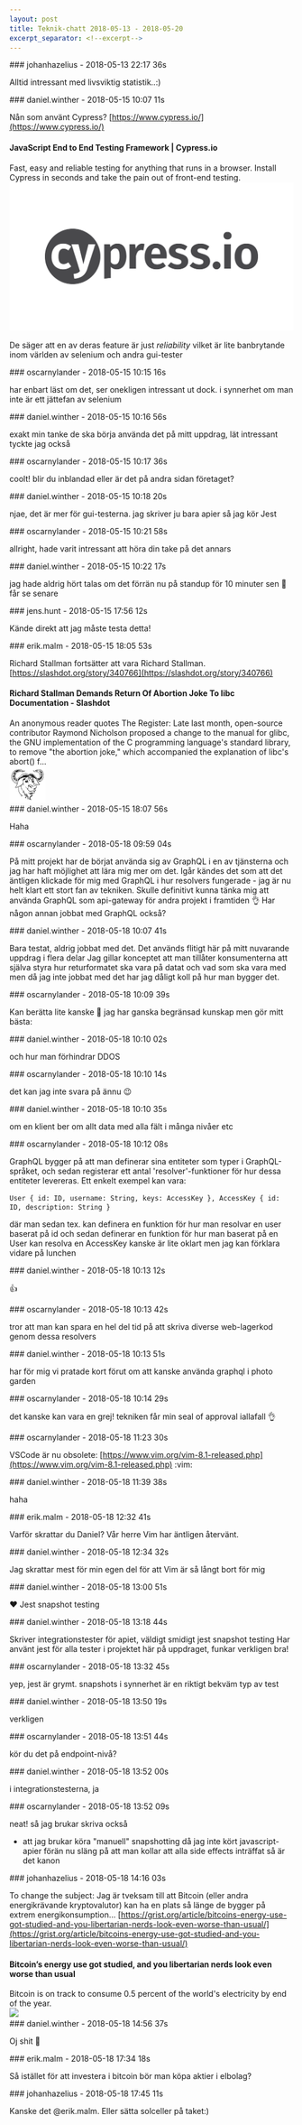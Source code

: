 ```yaml
---
layout: post
title: Teknik-chatt 2018-05-13 - 2018-05-20
excerpt_separator: <!--excerpt-->
---
```

<section class="message" markdown="1">
### johanhazelius - 2018-05-13 22:17 36s

Alltid intressant med livsviktig statistik..:)
</section>
<section class="message" markdown="1">
### daniel.winther - 2018-05-15 10:07 11s

Nån som använt Cypress?
[https://www.cypress.io/](https://www.cypress.io/)

<div class="attachment"><h4>JavaScript End to End Testing Framework | Cypress.io</h4><div class="text">Fast, easy and reliable testing for anything that runs in a browser. Install Cypress in seconds and take the pain out of front-end testing.</div>
<a href="https://www.cypress.io/"><div class="linkdiv"><img src="/assets/blogAssets/JavaScript End to End Testing Framework | Cypress.io" fallback="JavaScript End to End Testing Framework | Cypress.io"/></div></a></div>
    
De säger att en av deras feature är just *reliability* vilket är lite banbrytande inom världen av selenium och andra gui-tester
</section>
<section class="message" markdown="1">
### oscarnylander - 2018-05-15 10:15 16s

har enbart läst om det, ser onekligen intressant ut dock. i synnerhet om man inte är ett jättefan av selenium
</section>
<section class="message" markdown="1">
### daniel.winther - 2018-05-15 10:16 56s

exakt min tanke
de ska börja använda det på mitt uppdrag, lät intressant tyckte jag också
</section>
<section class="message" markdown="1">
### oscarnylander - 2018-05-15 10:17 36s

coolt! blir du inblandad eller är det på andra sidan företaget?
</section>
<section class="message" markdown="1">
### daniel.winther - 2018-05-15 10:18 20s

njae, det är mer för gui-testerna. jag skriver ju bara apier så jag kör Jest
</section>
<section class="message" markdown="1">
### oscarnylander - 2018-05-15 10:21 58s

allright, hade varit intressant att höra din take på det annars
</section>
<section class="message" markdown="1">
### daniel.winther - 2018-05-15 10:22 17s

jag hade aldrig hört talas om det förrän nu på standup för 10 minuter sen 🙂
får se senare
</section>
<section class="message" markdown="1">
### jens.hunt - 2018-05-15 17:56 12s

Kände direkt att jag måste testa detta!
</section>
<section class="message" markdown="1">
### erik.malm - 2018-05-15 18:05 53s

Richard Stallman fortsätter att vara Richard Stallman. [https://slashdot.org/story/340766](https://slashdot.org/story/340766)

<div class="attachment"><h4>Richard Stallman Demands Return Of Abortion Joke To libc Documentation - Slashdot</h4><div class="text">An anonymous reader quotes The Register: Late last month, open-source contributor Raymond Nicholson proposed a change to the manual for glibc, the GNU implementation of the C programming language's standard library, to remove "the abortion joke," which accompanied the explanation of libc's abort() f...</div>
<a href="https://slashdot.org/story/340766"><div class="linkdiv"><img src="/assets/blogAssets/Richard Stallman Demands Return Of Abortion Joke To libc Documentation - Slashdot" fallback="Richard Stallman Demands Return Of Abortion Joke To libc Documentation - Slashdot"/></div></a></div>
    
</section>
<section class="message" markdown="1">
### daniel.winther - 2018-05-15 18:07 56s

Haha
</section>
<section class="message" markdown="1">
### oscarnylander - 2018-05-18 09:59 04s

På mitt projekt har de börjat använda sig av GraphQL i en av tjänsterna och jag har haft möjlighet att lära mig mer om det. Igår kändes det som att det äntligen klickade för mig med GraphQL i hur resolvers fungerade - jag är nu helt klart ett stort fan av tekniken.
Skulle definitivt kunna tänka mig att använda GraphQL som api-gateway för andra projekt i framtiden 👌
Har någon annan jobbat med GraphQL också?
</section>
<section class="message" markdown="1">
### daniel.winther - 2018-05-18 10:07 41s

Bara testat, aldrig jobbat med det. Det används flitigt här på mitt nuvarande uppdrag i flera delar
Jag gillar konceptet att man tillåter konsumenterna att själva styra  hur returformatet ska vara på datat och vad som ska vara med
men då jag inte jobbat med det har jag dåligt koll på hur man bygger det.
</section>
<section class="message" markdown="1">
### oscarnylander - 2018-05-18 10:09 39s

Kan berätta lite kanske 🙂
jag har ganska begränsad kunskap men gör mitt bästa:
</section>
<section class="message" markdown="1">
### daniel.winther - 2018-05-18 10:10 02s

och hur man förhindrar DDOS
</section>
<section class="message" markdown="1">
### oscarnylander - 2018-05-18 10:10 14s

det kan jag inte svara på ännu 😉
</section>
<section class="message" markdown="1">
### daniel.winther - 2018-05-18 10:10 35s

om en klient ber om allt data med alla fält  i många nivåer etc
</section>
<section class="message" markdown="1">
### oscarnylander - 2018-05-18 10:12 08s

GraphQL bygger på att man definerar sina entiteter som typer i GraphQL-språket, och sedan registerar ett antal 'resolver'-funktioner för hur dessa entiteter levereras. Ett enkelt exempel kan vara:

```
User { id: ID, username: String, keys: AccessKey }, AccessKey { id: ID, description: String }
```
där man sedan tex. kan definera en funktion för hur man resolvar en user baserat på id
och sedan definerar en funktion för hur man baserat på en User kan resolva en AccessKey
kanske är lite oklart men jag kan förklara vidare på lunchen
</section>
<section class="message" markdown="1">
### daniel.winther - 2018-05-18 10:13 12s

👍
</section>
<section class="message" markdown="1">
### oscarnylander - 2018-05-18 10:13 42s

tror att man kan spara en hel del tid på att skriva diverse web-lagerkod genom dessa resolvers
</section>
<section class="message" markdown="1">
### daniel.winther - 2018-05-18 10:13 51s

har för mig vi pratade kort förut om att kanske använda graphql i photo garden
</section>
<section class="message" markdown="1">
### oscarnylander - 2018-05-18 10:14 29s

det kanske kan vara en grej! tekniken får min seal of approval iallafall 👌
</section>
<section class="message" markdown="1">
### oscarnylander - 2018-05-18 11:23 30s

VSCode är nu obsolete: [https://www.vim.org/vim-8.1-released.php](https://www.vim.org/vim-8.1-released.php)
:vim:
</section>
<section class="message" markdown="1">
### daniel.winther - 2018-05-18 11:39 38s

haha
</section>
<section class="message" markdown="1">
### erik.malm - 2018-05-18 12:32 41s

Varför skrattar du Daniel? Vår herre Vim har äntligen återvänt.

<!--excerpt-->
</section>
<section class="message" markdown="1">
### daniel.winther - 2018-05-18 12:34 32s

Jag skrattar mest för min egen del för att Vim är så långt bort för mig
</section>
<section class="message" markdown="1">
### daniel.winther - 2018-05-18 13:00 51s

❤ Jest snapshot testing
</section>
<section class="message" markdown="1">
### daniel.winther - 2018-05-18 13:18 44s

Skriver integrationstester för apiet, väldigt smidigt jest snapshot testing
Har använt jest för alla tester i projektet här på uppdraget, funkar verkligen bra!
</section>
<section class="message" markdown="1">
### oscarnylander - 2018-05-18 13:32 45s

yep, jest är grymt. snapshots i synnerhet är en riktigt bekväm typ av test
</section>
<section class="message" markdown="1">
### daniel.winther - 2018-05-18 13:50 19s

verkligen
</section>
<section class="message" markdown="1">
### oscarnylander - 2018-05-18 13:51 44s

kör du det på endpoint-nivå?
</section>
<section class="message" markdown="1">
### daniel.winther - 2018-05-18 13:52 00s

i integrationstesterna, ja
</section>
<section class="message" markdown="1">
### oscarnylander - 2018-05-18 13:52 09s

neat!
så jag brukar skriva också
- att jag brukar köra "manuell" snapshotting då jag inte kört javascript-apier förän nu
släng på att man kollar att alla side effects inträffat så är det kanon
</section>
<section class="message" markdown="1">
### johanhazelius - 2018-05-18 14:16 03s

To change the subject: Jag är tveksam till att Bitcoin (eller andra energikrävande kryptovalutor) kan ha en plats så länge de bygger på extrem energikonsumption... [https://grist.org/article/bitcoins-energy-use-got-studied-and-you-libertarian-nerds-look-even-worse-than-usual/](https://grist.org/article/bitcoins-energy-use-got-studied-and-you-libertarian-nerds-look-even-worse-than-usual/)

<div class="attachment"><h4>Bitcoin’s energy use got studied, and you libertarian nerds look even worse than usual</h4><div class="text">Bitcoin is on track to consume 0.5 percent of the world's electricity by end of the year.</div>
<a href="https://grist.org/article/bitcoins-energy-use-got-studied-and-you-libertarian-nerds-look-even-worse-than-usual/"><div class="linkdiv"><img src="/assets/blogAssets/Bitcoin’s energy use got studied, and you libertarian nerds look even worse than usual" fallback="Bitcoin’s energy use got studied, and you libertarian nerds look even worse than usual"/></div></a></div>
    
</section>
<section class="message" markdown="1">
### daniel.winther - 2018-05-18 14:56 37s

Oj shit 🙂
</section>
<section class="message" markdown="1">
### erik.malm - 2018-05-18 17:34 18s

Så istället för att investera i bitcoin bör man köpa aktier i elbolag?
</section>
<section class="message" markdown="1">
### johanhazelius - 2018-05-18 17:45 11s

Kanske det @erik.malm. Eller sätta solceller på taket:)
</section>